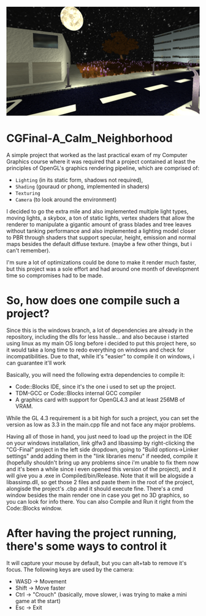 ![In-Engine Screenshot](Sample_Img/CGFinal_Screen.png)

# CGFinal-A_Calm_Neighborhood

A simple project that worked as the last practical exam of my Computer Graphics course 
where it was required that a project contained at least the principles of OpenGL's graphics rendering pipeline,
which are comprised of: 
* `Lighting` (in its static form, shadows not required),
* `Shading` (gouraud or phong, implemented in shaders)
* `Texturing`
* `Camera` (to look around the environment)

 
I decided to go the extra mile and also implemented multiple light types,
moving lights, a skybox, a ton of static lights, vertex shaders that allow
the renderer to manipulate a gigantic amount of grass blades and tree leaves
without tanking performance and also implemented a lighting model closer to PBR
through shaders that support specular, height, emission and normal maps besides
the default diffuse texture. (maybe a few other things, but i can't remember).


I'm sure a lot of optimizations could be done to make it render much faster,
but this project was a sole effort and had around one month of development time
so compromises had to be made.

# So, how does one compile such a project?

Since this is the windows branch, a lot of dependencies are already in the repository, including the dlls for less hassle... and also because i started using linux as my main OS long before i decided to put this project here, so it would take a long time to redo everything on windows and check for incompatibilities. Due to that, while it's "easier" to compile it on windows, i can guarantee it'll work

Basically, you will need the following extra dependencies to compile it: 

* Code::Blocks IDE, since it's the one i used to set up the project.
* TDM-GCC or Code::Blocks internal GCC compiler 
* A graphics card with support for OpenGL4.3 and at least 256MB of VRAM.

While the GL 4.3 requirement is a bit high for such a project, you can set the version as low as 3.3 in the main.cpp file and not face any major problems.

Having all of those in hand, you just need to load up the project in the IDE on your windows installation, link glfw3 and libassimp by right-clicking the "CG-Final" project in the left side dropdown, going to "Build options->Linker settings" andd adding them in the "link libraries menu" if needed, compile it (hopefully shouldn't bring up any problems since i'm unable to fix them now and it's been a while since i even opened this version of the project), and it will give you a .exe in Compiled/bin/Release. Note that it will be alogside a libassimp.dll, so get those 2 files and paste them in the root of the project, alongisde the project's .cbp and it should execute fine. There's a cmd window besides the main render one in case you get no 3D graphics, so you can look for info there. You can also Compile and Run it right from the Code::Blocks window.

# After having the project running, there's some ways to control it

It will capture your mouse by default, but you can alt+tab to remove it's focus. The following keys are used by the camera:

* WASD -> Movement
* Shift -> Move faster
* Ctrl -> "Crouch" (basically, move slower, i was trying to make a mini game at the start)
* Esc -> Exit
